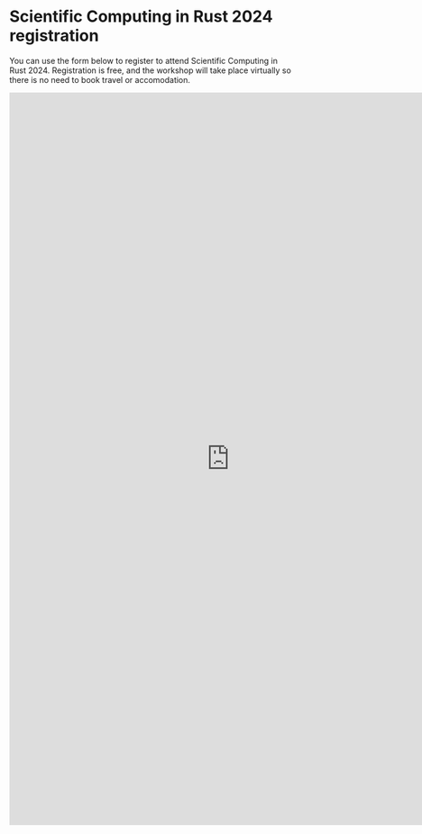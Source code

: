 # Scientific Computing in Rust 2024 registration

You can use the form below to register to attend Scientific Computing in Rust 2024.
Registration is free, and the workshop will take place virtually so there is no need to book travel or accomodation.

<iframe src="https://docs.google.com/forms/d/e/1FAIpQLSclq_njYzm5pZwDLCGneuzptXlj-z_qOSHtxlthOCZN53vFQg/viewform?embedded=true" width="780" height="1300" frameborder="0" marginheight="0" marginwidth="0">Loading…</iframe>
